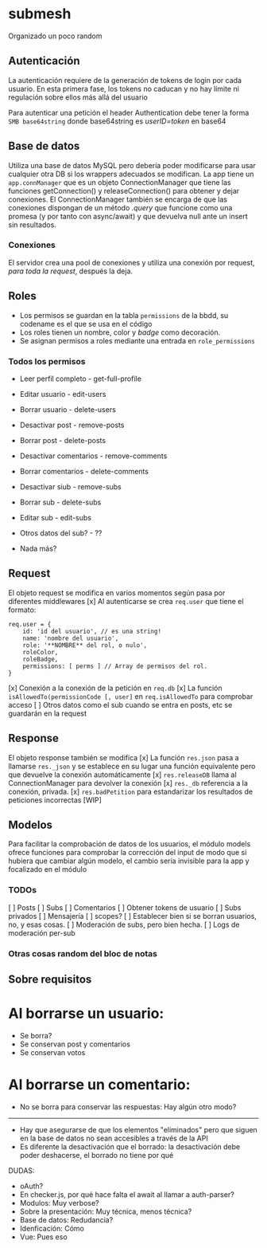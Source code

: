 # submesh

Organizado un poco random

## Autenticación
La autenticación requiere de la generación de tokens de login por cada usuario.
En esta primera fase, los tokens no caducan y no hay límite ni regulación sobre ellos más allá del usuario

Para autenticar una petición el header Authentication debe tener la forma `SMB base64string` donde base64string es *userID=token* en base64

## Base de datos
Utiliza una base de datos MySQL pero debería poder modificarse para usar cualquier otra DB si los wrappers adecuados se modifican.
La app tiene un `app.connManager` que es un objeto ConnectionManager que tiene las funciones getConnection() y releaseConnection() para obtener y dejar conexiones.
El ConnectionManager también se encarga de que las conexiones dispongan de un método _.query_ que funcione como una promesa (y por tanto con async/await) y que devuelva null ante un insert sin resultados.

### Conexiones
El servidor crea una pool de conexiones y utiliza una conexión por request, _para toda la request_, después la deja.

## Roles
- Los permisos se guardan en la tabla `permissions` de la bbdd, su codename es el que se usa en el código
- Los roles tienen un nombre, color y _badge_ como decoración.
- Se asignan permisos a roles mediante una entrada en `role_permissions`

### Todos los permisos
- Leer perfil completo		- get-full-profile
- Editar usuario			- edit-users
- Borrar usuario			- delete-users

- Desactivar post			- remove-posts
- Borrar post				- delete-posts

- Desactivar comentarios	- remove-comments
- Borrar comentarios		- delete-comments

- Desactivar siub			- remove-subs
- Borrar sub				- delete-subs
- Editar sub				- edit-subs
- Otros datos del sub?		- ??
- Nada más?

## Request
El objeto request se modifica en varios momentos según pasa por diferentes middlewares
[x] Al autenticarse se crea `req.user` que tiene el formato:
```
req.user = {
	id: 'id del usuario', // es una string!
	name: 'nombre del usuario',
	role: '**NOMBRE** del rol, o nulo',
	roleColor,
	roleBadge,
	permissions: [ perms ] // Array de permisos del rol.
}
```
[x] Conexión a la conexión de la petición en `req.db`
[x] La función `isAllowedTo(permissionCode [, user]` en `req.isAllowedTo` para comprobar acceso
[ ] Otros datos como el sub cuando se entra en posts, etc se guardarán en la request

## Response
El objeto response también se modifica
[x] La función `res.json` pasa a llamarse `res._json` y se establece en su lugar una función equivalente pero que devuelve la conexión automáticamente
[x] `res.releaseDB` llama al ConnectionManager para devolver la conexión
[x] `res._db` referencia a la conexión, privada.
[x] `res.badPetition` para estandarizar los resultados de peticiones incorrectas [WIP] 

## Modelos
Para facilitar la comprobación de datos de los usuarios, el módulo models ofrece funciones para comprobar la corrección del input de modo que si hubiera que cambiar algún modelo, el cambio sería invisible para la app y focalizado en el módulo

### TODOs
[ ] Posts
[ ] Subs
[ ] Comentarios
[ ] Obtener tokens de usuario
[ ] Subs privados
[ ] Mensajería
[ ] scopes?
[ ] Establecer bien si se borran usuarios, no, y esas cosas.
[ ] Moderación de subs, pero bien hecha.
[ ] Logs de moderación per-sub

### Otras cosas random del bloc de notas

## Sobre requisitos

# Al borrarse un usuario:
- Se borra?
- Se conservan post y comentarios
- Se conservan votos

# Al borrarse un comentario:
- No se borra para conservar las respuestas: Hay algún otro modo?

---

- Hay que asegurarse de que los elementos "eliminados" pero que siguen en la base de datos no sean accesibles a través de la API
- Es diferente la desactivación que el borrado: la desactivación debe poder deshacerse, el borrado no tiene por qué


DUDAS:
- oAuth?
- En checker.js, por qué hace falta el await al llamar a auth-parser?
- Modulos: Muy verbose?
- Sobre la presentación: Muy técnica, menos técnica?
- Base de datos: Redudancia?
- Idenficación: Cómo
- Vue: Pues eso